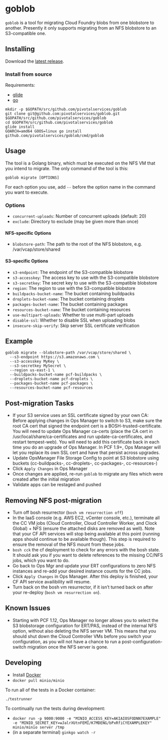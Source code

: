 # goblob

`goblob` is a tool for migrating Cloud Foundry blobs from one blobstore to
another. Presently it only supports migrating from an NFS blobstore to an
S3-compatible one.

## Installing

Download the [latest release](https://github.com/pivotalservices/goblob/releases/latest).

### Install from source

Requirements:

* [glide](https://github.com/masterminds/glide)
* [go](https://golang.org)

```
mkdir -p $GOPATH/src/github.com/pivotalservices/goblob
git clone git@github.com:pivotalservices/goblob.git $GOPATH/src/github.com/pivotalservices/goblob
cd $GOPATH/src/github.com/pivotalservices/goblob
glide install
GOARCH=amd64 GOOS=linux go install github.com/pivotalservices/goblob/cmd/goblob
```

## Usage

The tool is a Golang binary, which must be executed on the NFS VM that you intend to migrate. The only command of the tool is this:

`goblob migrate [OPTIONS]`

For each option you use, add `--` before the option name in the command you want to execute.

### Options

* `concurrent-uploads`: Number of concurrent uploads (default: 20)
* `exclude`: Directory to exclude (may be given more than once)

#### NFS-specific Options

* `blobstore-path`: The path to the root of the NFS blobstore, e.g. /var/vcap/store/shared

#### S3-specific Options

* `s3-endpoint`: The endpoint of the S3-compatible blobstore
* `s3-accesskey`: The access key to use with the S3-compatible blobstore
* `s3-secretkey`: The secret key to use with the S3-compatible blobstore
* `region`: The region to use with the S3-compatible blobstore
* `buildpacks-bucket-name`: The bucket containing buildpacks
* `droplets-bucket-name`: The bucket containing droplets
* `packages-bucket-name`: The bucket containing packages
* `resources-bucket-name`: The bucket containing resources
* `use-multipart-uploads`: Whether to use multi-part uploads
* `disable-ssl`: Whether to disable SSL when uploading blobs
* `insecure-skip-verify`: Skip server SSL certificate verification

## Example
```
goblob migrate --blobstore-path /var/vcap/store/shared \
  --s3-endpoint https://s3.amazonaws.com \
  --s3-accesskey MyKey \
  --s3-secretkey MySecret \
  --region us-east-1 \
  --buildpacks-bucket-name pcf-buildpacks \
  --droplets-bucket-name pcf-droplets \
  --packages-bucket-name pcf-packages \
  --resources-bucket-name pcf-resources
```

## Post-migration Tasks

- If your S3 service uses an SSL certificate signed by your own CA: Before applying changes in Ops Manager to switch to S3, make sure the root CA cert that signed the endpoint cert is a BOSH-trusted-certificate. You will need to update Ops Manager ca-certs (place the CA cert in /usr/local/share/ca-certificates and run update-ca-certificates, and restart tempest-web). You will need to add this certificate back in each time you do an upgrade of Ops Manager. In PCF 1.9+, Ops Manager will let you replace its own SSL cert and have that persist across upgrades.
- Update OpsManager File Storage Config to point at S3 blobstore using buckets (cc-buildpacks-<uniqueid>, cc-droplets-<uniqueid>, cc-packages-<uniqueid>, cc-resources-<uniqueid>)
- Click `Apply Changes` in Ops Manager
- Once changes are applied, re-run `goblob` to migrate any files which were created after the initial migration
- Validate apps can be restaged and pushed

## Removing NFS post-migration

- Turn off bosh resurrector (`bosh vm resurrection off`)
- In the IaaS console (e.g. AWS EC2, vCenter console, etc.), terminate all the CC VM jobs (Cloud Controller, Cloud Controller Worker, and Clock Global) + NFS (ensure the attached disks are removed as well). Note that your CF API services will stop being available at this point (running apps should continue to be available though). This step is required to ensure the removal of the NFS mount from these jobs. 
- `bosh cck` the cf deployment to check for any errors with the bosh state. It should ask you if you want to delete references to the missing CC/NFS jobs, which you want to do.
- Go back to Ops Mgr and update your ERT configurations to zero NFS instances and re-add your desired instance counts for the CC jobs.
- Click `Apply Changes` in Ops Manager. After this deploy is finished, your CF API service availibility will resume.
- Turn back on the bosh vm resurrector, if it isn’t turned back on after your re-deploy (`bosh vm resurrection on`).

## Known Issues
- Starting with PCF 1.12, Ops Manager no longer allows you to select the S3 blobstorage configuration for ERT/PAS, instead of the internal NFS option, without also deleting the NFS server VM. This means that you should shut down the Cloud Controller VMs before you switch your configuration, as you will not have a chance to run a post-configuration-switch migration once the NFS server is gone.

## Developing

* Install [Docker](https://www.docker.com/products/docker)
* `docker pull minio/minio`

To run all of the tests in a Docker container:

`./testrunner`

To continually run the tests during development:

* `docker run -p 9000:9000 -e "MINIO_ACCESS_KEY=AKIAIOSFODNN7EXAMPLE" -e "MINIO_SECRET_KEY=wJalrXUtnFEMI/K7MDENG/bPxRfiCYEXAMPLEKEY" minio/minio server /tmp`
* (in a separate terminal) `ginkgo watch -r`
